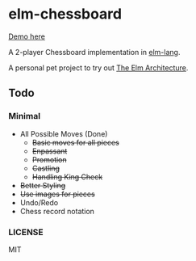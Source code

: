 # elm-chessboard

[Demo here](https://elm-chessboard-4rsiydksha-uc.a.run.app)

A 2-player Chessboard implementation in [elm-lang](http://elm-lang.org/).

A personal pet project to try out [The Elm Architecture](http://guide.elm-lang.org/architecture/).

## Todo

### Minimal

- All Possible Moves (Done)
  - ~~Basic moves for all pieces~~
  - ~~Enpassant~~
  - ~~Promotion~~
  - ~~Castling~~
  - ~~Handling King Check~~
- ~~Better Styling~~
- ~~Use images for pieces~~
- Undo/Redo
- Chess record notation

### LICENSE

MIT

